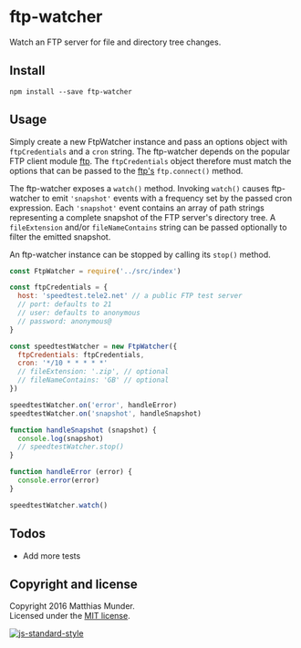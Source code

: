 # ftp-watcher

Watch an FTP server for file and directory tree changes.

## Install

`npm install --save ftp-watcher`

## Usage

Simply create a new FtpWatcher instance and pass an options object with `ftpCredentials` and a `cron` string. The ftp-watcher depends on the popular FTP client module [ftp](https://www.npmjs.com/package/ftp). The `ftpCredentials` object therefore must match the options that can be passed to the [ftp's](https://www.npmjs.com/package/ftp) `ftp.connect()` method.

The ftp-watcher exposes a `watch()` method. Invoking `watch()` causes ftp-watcher to emit `'snapshot'` events with a frequency set by the passed cron expression. Each `'snapshot'` event contains an array of path strings representing a complete snapshot of the FTP server's directory tree. A `fileExtension` and/or `fileNameContains` string can be passed optionally to filter the emitted snapshot.

An ftp-watcher instance can be stopped by calling its `stop()` method.

```js
const FtpWatcher = require('../src/index')

const ftpCredentials = {
  host: 'speedtest.tele2.net' // a public FTP test server
  // port: defaults to 21
  // user: defaults to anonymous
  // password: anonymous@
}

const speedtestWatcher = new FtpWatcher({
  ftpCredentials: ftpCredentials,
  cron: '*/10 * * * * *'
  // fileExtension: '.zip', // optional
  // fileNameContains: 'GB' // optional
})

speedtestWatcher.on('error', handleError)
speedtestWatcher.on('snapshot', handleSnapshot)

function handleSnapshot (snapshot) {
  console.log(snapshot)
  // speedtestWatcher.stop()
}

function handleError (error) {
  console.error(error)
}

speedtestWatcher.watch()
```

## Todos

- Add more tests  

## Copyright and license

Copyright 2016 Matthias Munder.  
Licensed under the [MIT license](./LICENSE).


[![js-standard-style](https://cdn.rawgit.com/feross/standard/master/badge.svg)](https://github.com/feross/standard)
